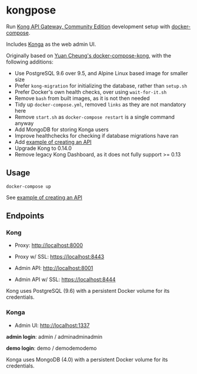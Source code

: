 # kongpose

Run [Kong API Gateway, Community Edition](https://konghq.com/kong-community-edition)
development setup with [docker-compose](https://docs.docker.com/compose).

Includes [Konga](https://github.com/pantsel/konga) as the web admin UI.

Originally based on [Yuan Cheung's docker-compose-kong](https://github.com/zhangyuan/docker-compose-kong), with the following additions:

- Use PostgreSQL 9.6 over 9.5, and Alpine Linux based image for smaller size
- Prefer `kong-migration` for initializing the database, rather than `setup.sh`
- Prefer Docker's own health checks, over using `wait-for-it.sh`
- Remove `bash` from built images, as it is not then needed
- Tidy up `docker-compose.yml`, removed `links` as they are not mandatory here
- Remove `start.sh` as `docker-compose restart` is a single command anyway
- Add MongoDB for storing Konga users
- Improve healthchecks for checking if database migrations have ran
- Add [example of creating an API](https://github.com/asyrjasalo/kongpose/tree/master/example)
- Upgrade Kong to 0.14.0
- Remove legacy Kong Dashboard, as it does not fully support >= 0.13


## Usage

    docker-compose up

See [example of creating an API](https://github.com/asyrjasalo/kongpose/tree/master/example)


## Endpoints

### Kong

- Proxy: [http://localhost:8000](http://localhost:8000)
- Proxy w/ SSL: [https://localhost:8443](https://localhost:8443)

- Admin API: [http://localhost:8001](http://localhost:8001)
- Admin API w/ SSL: [https://localhost:8444](https://localhost:8444)

Kong uses PostgreSQL (9.6) with a persistent Docker volume for its credentials.

### Konga

- Admin UI: [http://localhost:1337](http://localhost:1337)

**admin login**: admin / adminadminadmin

**demo login**: demo / demodemodemo

Konga uses MongoDB (4.0) with a persistent Docker volume for its credentials.

